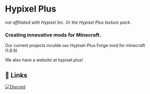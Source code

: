
# Hypixel Plus
*not affiliated with Hypixel Inc. Or the Hypixel Plus texture pack.* 

### Creating innovative mods for Minecraft.   
Our current projects inculde our Hypixel-Plus Forge mod for minecraft (1.8.9)

We also have a website at hypixel.plus! 





## 🔗 Links
[![Discord](https://img.shields.io/badge/Our_Discord-000?style=for-the-badge&logo=discord&logoColor=white)](https://www.discord.gg/79pvgA5M4X)


